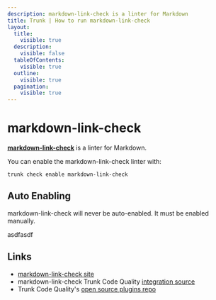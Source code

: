 ```yaml
---
description: markdown-link-check is a linter for Markdown
title: Trunk | How to run markdown-link-check
layout:
  title:
    visible: true
  description:
    visible: false
  tableOfContents:
    visible: true
  outline:
    visible: true
  pagination:
    visible: true
---
```


# markdown-link-check

[**markdown-link-check**](https://github.com/tcort/markdown-link-check#readme) is a linter for Markdown.

You can enable the markdown-link-check linter with:

```shell
trunk check enable markdown-link-check
```

## Auto Enabling

markdown-link-check will never be auto-enabled. It must be enabled manually.






asdfasdf



## Links

- [markdown-link-check site](https://github.com/tcort/markdown-link-check#readme)
- markdown-link-check Trunk Code Quality [integration source](https://github.com/trunk-io/plugins/tree/main/linters/markdown-link-check)
- Trunk Code Quality's [open source plugins repo](https://github.com/trunk-io/plugins/tree/main)
